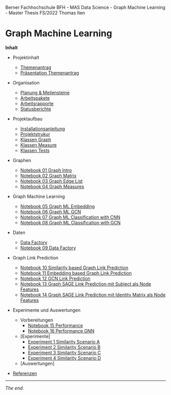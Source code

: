 Berner Fachhochschule BFH - MAS Data Science - Graph Machine Learning - Master Thesis FS/2022 Thomas Iten

# Graph Machine Learning

**Inhalt**

- Projektinhalt
  - [Themenantrag](doc/Themenantrag-MT-FS22-ThomasIten-V10-Public.pdf)
  - [Präsentation Themenantrag](doc/Themenantrag-Pr%C3%A4sentation-V10.pdf)

- Organisation
  - [Planung & Meilensteine](doc/planning.md)
  - [Arbeitspakete](doc/workpackages.md)
  - [Arbeitsrapporte](doc/workreports.md)
  - [Statusberichte](doc/statusreports.md)

- Projektaufbau
  - [Installationsanleitung](doc/installation.md)
  - [Projektstrukur](doc/structure.md)
  - [Klassen Graph](graph/) 
  - [Klassen Measure](measure/) 
  - [Klassen Tests](tests/)

- Graphen
  - [Notebook 01 Graph Intro](notebooks/nb01-graph-intro.ipynb)
  - [Notebook 02 Graph Matrix](notebooks/nb02-graph-matrix.ipynb)
  - [Notebook 03 Graph Edge List](notebooks/nb03-graph-edge-list.ipynb)
  - [Notebook 04 Graph Measures](notebooks/nb04-graph-measures.ipynb)

- Graph Machine Learning
  - [Notebook 05 Graph ML Embedding](notebooks/nb05-gml-embedding.ipynb)
  - [Notebook 06 Graph ML GCN](notebooks/nb06-gml-gcn-unsupervised-embedding.ipynb)
  - [Notebook 07 Graph ML Classification with CNN](notebooks/nb07-gml-cnn-supervised-graph-classification.ipynb)
  - [Notebook 08 Graph ML Classification with GCN](notebooks/nb08-gml-gcn-supervised-graph-classification.ipynb)
  
- Daten
  - [Data Factory](graph/data_factory.py)
  - [Notebook 09 Data Factory](notebooks/nb09-data-factory.ipynb)

- Graph Link Prediction
  - [Notebook 10 Similarity based Graph Link Prediction](notebooks/nb10-glp-similarity.ipynb)
  - [Notebook 11 Embedding based Graph Link Prediction](notebooks/nb11-glp-embedding.ipynb)
  - [Notebook 12 GCN Link Prediction](notebooks/nb12-glp-gcn.ipynb)
  - [Notebook 13 Graph SAGE Link Prediction mit Subject als Node Features](notebooks/nb13-glp-graph-sage-subject.ipynb)
  - [Notebook 14 Graph SAGE Link Prediction mit Identity Matrix als Node Features](notebooks/nb14-glp-graph-sage.ipynb)

- Experimente und Auswertungen
  - Vorbereitungen
    - [Notebook 15 Performance](notebooks/nb15-performance.ipynb)
    - [Notebook 16 Performance GNN](notebooks/nb16-performance-gnn.ipynb)
  - [Experimente]
    - [Experiment 1 Similarity Scenario A](experiments/ex01-similarity-scenario-a.ipynb)
    - [Experiment 2 Similarity Scenario B](experiments/ex02-similarity-scenario-b.ipynb)
    - [Experiment 3 Similarity Scenario C](experiments/ex03-similarity-scenario-c.ipynb)
    - [Experiment 4 Similarity Scenario D](experiments/ex04-similarity-scenario-d.ipynb)
  - [Auswertungen]

- [Referenzen](doc/references.md)

---
_The end._
